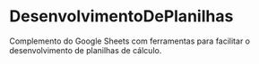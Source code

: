 # DesenvolvimentoDePlanilhas
Complemento do Google Sheets com ferramentas para facilitar o desenvolvimento de planilhas de cálculo.
